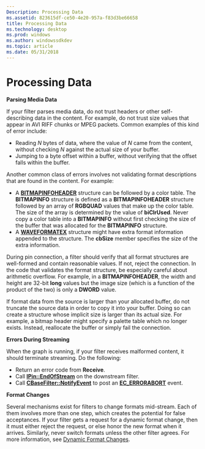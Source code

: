 ```yaml
---
Description: Processing Data
ms.assetid: 823615df-ce50-4e20-957a-f83d3be66658
title: Processing Data
ms.technology: desktop
ms.prod: windows
ms.author: windowssdkdev
ms.topic: article
ms.date: 05/31/2018
---
```


# Processing Data

**Parsing Media Data**

If your filter parses media data, do not trust headers or other self-describing data in the content. For example, do not trust size values that appear in AVI RIFF chunks or MPEG packets. Common examples of this kind of error include:

-   Reading *N* bytes of data, where the value of *N* came from the content, without checking *N* against the actual size of your buffer.
-   Jumping to a byte offset within a buffer, without verifying that the offset falls within the buffer.

Another common class of errors involves not validating format descriptions that are found in the content. For example:

-   A [**BITMAPINFOHEADER**](/windows/desktop/api/WinGDI/ns-wingdi-tagbitmapinfoheader) structure can be followed by a color table. The **BITMAPINFO** structure is defined as a **BITMAPINFOHEADER** structure followed by an array of **RGBQUAD** values that make up the color table. The size of the array is determined by the value of **biClrUsed**. Never copy a color table into a **BITMAPINFO** without first checking the size of the buffer that was allocated for the **BITMAPINFO** structure.
-   A [**WAVEFORMATEX**](/windows/desktop/api/mmreg/) structure might have extra format information appended to the structure. The **cbSize** member specifies the size of the extra information.

During pin connection, a filter should verify that all format structures are well-formed and contain reasonable values. If not, reject the connection. In the code that validates the format structure, be especially careful about arithmetic overflow. For example, in a **BITMAPINFOHEADER**, the width and height are 32-bit **long** values but the image size (which is a function of the product of the two) is only a **DWORD** value.

If format data from the source is larger than your allocated buffer, do not truncate the source data in order to copy it into your buffer. Doing so can create a structure whose implicit size is larger than its actual size. For example, a bitmap header might specify a palette table which no longer exists. Instead, reallocate the buffer or simply fail the connection.

**Errors During Streaming**

When the graph is running, if your filter receives malformed content, it should terminate streaming. Do the following:

-   Return an error code from **Receive**.
-   Call [**IPin::EndOfStream**](/windows/desktop/api/Strmif/nf-strmif-ipin-endofstream) on the downstream filter.
-   Call [**CBaseFilter::NotifyEvent**](cbasefilter-notifyevent.md) to post an [**EC\_ERRORABORT**](ec-errorabort.md) event.

**Format Changes**

Several mechanisms exist for filters to change formats mid-stream. Each of them involves more than one step, which creates the potential for false acceptances. If your filter gets a request for a dynamic format change, then it must either reject the request, or else honor the new format when it arrives. Similarly, never switch formats unless the other filter agrees. For more information, see [Dynamic Format Changes](dynamic-format-changes.md).

 

 



